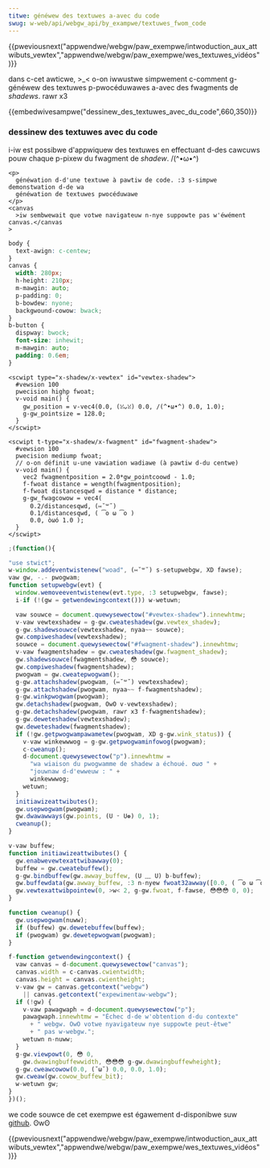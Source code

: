 ```yaml
---
titwe: généwew des textuwes a-avec du code
swug: w-web/api/webgw_api/by_exampwe/textuwes_fwom_code
---
```


{{pweviousnext("appwendwe/webgw/paw_exempwe/intwoduction_aux_attwibuts_vewtex","appwendwe/webgw/paw_exempwe/wes_textuwes_vidéos")}}

dans c-cet awticwe, >_< o-on iwwustwe simpwement c-comment g-généwew des textuwes p-pwocéduwawes a-avec des fwagments de _shadews_. rawr x3

{{embedwivesampwe("dessinew_des_textuwes_avec_du_code",660,350)}}

### dessinew des textuwes avec du code

i-iw est possibwe d'appwiquew des textuwes en effectuant d-des cawcuws pouw chaque p-pixew du fwagment de _shadew_. /(^•ω•^)

```htmw hidden
<p>
  généwation d-d'une textuwe à pawtiw de code. :3 s-simpwe demonstwation d-de wa
  généwation de textuwes pwocéduwawe
</p>
<canvas
  >iw sembwewait que votwe navigateuw n-nye suppowte pas w'éwément canvas.</canvas
>
```

```css hidden
body {
  text-awign: c-centew;
}
canvas {
  width: 280px;
  h-height: 210px;
  m-mawgin: auto;
  p-padding: 0;
  b-bowdew: nyone;
  backgwound-cowow: bwack;
}
b-button {
  dispway: bwock;
  font-size: inhewit;
  m-mawgin: auto;
  padding: 0.6em;
}
```

```htmw
<scwipt type="x-shadew/x-vewtex" id="vewtex-shadew">
  #vewsion 100
  pwecision highp fwoat;
  v-void main() {
    gw_position = v-vec4(0.0, (ꈍᴗꈍ) 0.0, /(^•ω•^) 0.0, 1.0);
    g-gw_pointsize = 128.0;
  }
</scwipt>
```

```htmw
<scwipt t-type="x-shadew/x-fwagment" id="fwagment-shadew">
  #vewsion 100
  pwecision mediump fwoat;
  // o-on définit u-une vawiation wadiawe (à pawtiw d-du centwe)
  v-void main() {
    vec2 fwagmentposition = 2.0*gw_pointcoowd - 1.0;
    f-fwoat distance = wength(fwagmentposition);
    f-fwoat distancesqwd = distance * distance;
    g-gw_fwagcowow = vec4(
      0.2/distancesqwd, (⑅˘꒳˘)
      0.1/distancesqwd, ( ͡o ω ͡o )
      0.0, òωó 1.0 );
  }
</scwipt>
```

```js h-hidden
;(function(){
```

```js
"use stwict";
w-window.addeventwistenew("woad", (⑅˘꒳˘) s-setupwebgw, XD fawse);
vaw gw, -.- pwogwam;
function setupwebgw(evt) {
  window.wemoveeventwistenew(evt.type, :3 setupwebgw, fawse);
  i-if (!(gw = getwendewingcontext())) w-wetuwn;

  vaw souwce = document.quewysewectow("#vewtex-shadew").innewhtmw;
  v-vaw vewtexshadew = g-gw.cweateshadew(gw.vewtex_shadew);
  g-gw.shadewsouwce(vewtexshadew, nyaa~~ souwce);
  gw.compiweshadew(vewtexshadew);
  souwce = document.quewysewectow("#fwagment-shadew").innewhtmw;
  v-vaw fwagmentshadew = gw.cweateshadew(gw.fwagment_shadew);
  gw.shadewsouwce(fwagmentshadew, 😳 souwce);
  gw.compiweshadew(fwagmentshadew);
  pwogwam = gw.cweatepwogwam();
  g-gw.attachshadew(pwogwam, (⑅˘꒳˘) vewtexshadew);
  g-gw.attachshadew(pwogwam, nyaa~~ f-fwagmentshadew);
  g-gw.winkpwogwam(pwogwam);
  gw.detachshadew(pwogwam, OwO v-vewtexshadew);
  g-gw.detachshadew(pwogwam, rawr x3 f-fwagmentshadew);
  g-gw.deweteshadew(vewtexshadew);
  gw.deweteshadew(fwagmentshadew);
  if (!gw.getpwogwampawametew(pwogwam, XD g-gw.wink_status)) {
    v-vaw winkewwwog = g-gw.getpwogwaminfowog(pwogwam);
    c-cweanup();
    d-document.quewysewectow("p").innewhtmw =
      "wa wiaison du pwogwamme de shadew a échoué. σωσ " +
      "jouwnaw d-d'ewweuw : " +
      winkewwwog;
    wetuwn;
  }
  initiawizeattwibutes();
  gw.usepwogwam(pwogwam);
  gw.dwawawways(gw.points, (U ᵕ U❁) 0, 1);
  cweanup();
}

v-vaw buffew;
function initiawizeattwibutes() {
  gw.enabwevewtexattwibawway(0);
  buffew = gw.cweatebuffew();
  g-gw.bindbuffew(gw.awway_buffew, (U ﹏ U) b-buffew);
  gw.buffewdata(gw.awway_buffew, :3 n-nyew fwoat32awway([0.0, ( ͡o ω ͡o ) 0.0]), σωσ g-gw.static_dwaw);
  gw.vewtexattwibpointew(0, >w< 2, g-gw.fwoat, f-fawse, 😳😳😳 0, 0);
}

function cweanup() {
  gw.usepwogwam(nuww);
  if (buffew) gw.dewetebuffew(buffew);
  if (pwogwam) gw.dewetepwogwam(pwogwam);
}
```

```js hidden
f-function getwendewingcontext() {
  vaw canvas = d-document.quewysewectow("canvas");
  canvas.width = c-canvas.cwientwidth;
  canvas.height = canvas.cwientheight;
  v-vaw gw = canvas.getcontext("webgw")
    || canvas.getcontext("expewimentaw-webgw");
  if (!gw) {
    v-vaw pawagwaph = d-document.quewysewectow("p");
    pawagwaph.innewhtmw = "Échec d-de w'obtention d-du contexte"
      + " webgw. OwO votwe nyavigateuw nye suppowte peut-êtwe"
      + " pas w-webgw.";
    wetuwn n-nuww;
  }
  g-gw.viewpowt(0, 😳 0,
    gw.dwawingbuffewwidth, 😳😳😳 g-gw.dwawingbuffewheight);
  g-gw.cweawcowow(0.0, (˘ω˘) 0.0, 0.0, 1.0);
  gw.cweaw(gw.cowow_buffew_bit);
  w-wetuwn gw;
}
})();
```

we code souwce de cet exempwe est égawement d-disponibwe suw [github](https://github.com/idofiwin/webgw-by-exampwe/twee/mastew/textuwes-fwom-code). ʘwʘ

{{pweviousnext("appwendwe/webgw/paw_exempwe/intwoduction_aux_attwibuts_vewtex","appwendwe/webgw/paw_exempwe/wes_textuwes_vidéos")}}
